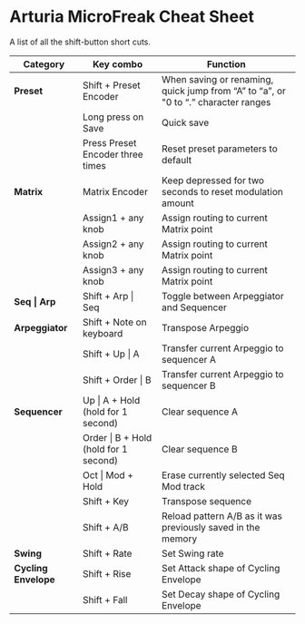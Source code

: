 # Arturia MicroFreak Cheat Sheet

A list of all the shift-button short cuts.

|Category|Key combo|Function|
|---|---|---|
|**Preset**|Shift + Preset Encoder|When saving or renaming, quick jump from “A” to “a”, or "0 to “.” character ranges|
| |Long press on Save|Quick save|
| |Press Preset Encoder three times|Reset preset parameters to default|
|**Matrix**|Matrix Encoder|Keep depressed for two seconds to reset modulation amount|
||Assign1 + any knob|Assign routing to current Matrix point|
||Assign2 + any knob|Assign routing to current Matrix point|
||Assign3 + any knob|Assign routing to current Matrix point|
|**Seq \| Arp**|Shift + Arp &#124; Seq|Toggle between Arpeggiator and Sequencer|
|**Arpeggiator**|Shift + Note on keyboard|Transpose Arpeggio|
||Shift + Up &#124; A|Transfer current Arpeggio to sequencer A|
||Shift + Order &#124; B|Transfer current Arpeggio to sequencer B|
|**Sequencer**|Up &#124; A + Hold (hold for 1 second)|Clear sequence A|
||Order &#124; B + Hold (hold for 1 second)|Clear sequence B|
||Oct &#124; Mod + Hold|Erase currently selected Seq Mod track|
||Shift + Key|Transpose sequence|
||Shift + A/B|Reload pattern A/B as it was previously saved in the memory|
|**Swing**|Shift + Rate|Set Swing rate|
|**Cycling Envelope**|Shift + Rise|Set Attack shape of Cycling Envelope|
||Shift + Fall|Set Decay shape of Cycling Envelope|

